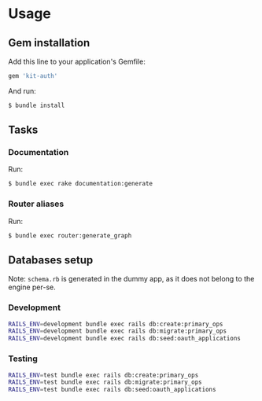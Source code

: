 # Usage

## Gem installation

Add this line to your application's Gemfile:

```ruby
gem 'kit-auth'
```

And run:
```sh
$ bundle install
```

## Tasks

### Documentation

Run:
```sh
$ bundle exec rake documentation:generate
```

### Router aliases

Run:
```sh
$ bundle exec router:generate_graph
```

## Databases setup

Note: `schema.rb` is generated in the dummy app, as it does not belong to the engine per-se.

### Development

```sh
RAILS_ENV=development bundle exec rails db:create:primary_ops
RAILS_ENV=development bundle exec rails db:migrate:primary_ops
RAILS_ENV=development bundle exec rails db:seed:oauth_applications
```

### Testing
```sh
RAILS_ENV=test bundle exec rails db:create:primary_ops
RAILS_ENV=test bundle exec rails db:migrate:primary_ops
RAILS_ENV=test bundle exec rails db:seed:oauth_applications
```
